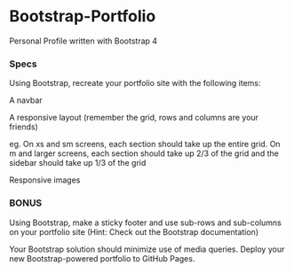 # Bootstrap-Portfolio
Personal Profile written with Bootstrap 4

### Specs

Using Bootstrap, recreate your portfolio site with the following items:

A navbar

A responsive layout (remember the grid, rows and columns are your friends)


eg. On xs and sm screens, each section should take up the entire grid. On m and larger screens, each section should take up 2/3 of the grid and the sidebar should take up 1/3 of the grid


Responsive images


### BONUS
   Using Bootstrap, make a sticky footer and use sub-rows and sub-columns on your portfolio site (Hint: Check out the Bootstrap documentation)


Your Bootstrap solution should minimize use of media queries.
Deploy your new Bootstrap-powered portfolio to GitHub Pages.